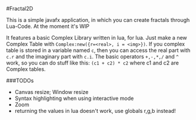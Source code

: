 #Fractal2D

This is a simple javafx application, in which you can create fractals through Lua-Code. At the moment it's WIP

It features a basic Complex Library written in lua, for lua. Just make a new Complex Table with `Complex:new({r=<real>, i = <img>})`.
If you complex table is stored in a variable named `c`, then you can access the real part with `c.r` and the imaginary part with `c.i`.
The basic operators `+,-,*,/` and `^` work, so you can do stuff like this: `(c1 + c2) * c2` where c1 and c2 are Complex tables.

###TODOs

* Canvas resize; Window resize
* Syntax highlighting when using interactive mode
* Zoom
* returning the values in lua doesn't work, use globals r,g,b instead!